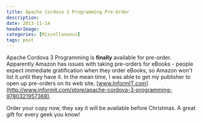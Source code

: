 ```yaml
---
title: Apache Cordova 3 Programming Pre-Order
description: 
date: 2013-11-14
headerImage: 
categories: [Miscellaneous]
tags: post
---
```


Apache Cordova 3 Programming is **finally** available for pre-order. Apparently Amazon has issues with taking pre-orders for eBooks - people expect immediate gratification when they order eBooks, so Amazon won't list it until they have it. In the mean time, I was able to get my publisher to open up pre-orders on its web site, [www.InformIT.com](http://www.informit.com/store/apache-cordova-3-programming-9780321957368).

Order your copy now, they say it will be available before Christmas. A great gift for every geek you know!